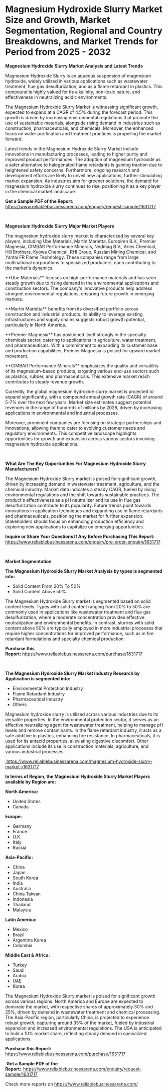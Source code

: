 <p><h1>Magnesium Hydroxide Slurry Market Size and Growth, Market Segmentation, Regional and Country Breakdowns, and Market Trends for Period from 2025 -  2032</h1></p><p><strong>Magnesium Hydroxide Slurry Market Analysis and Latest Trends</strong></p>
<p><p>Magnesium Hydroxide Slurry is an aqueous suspension of magnesium hydroxide, widely utilized in various applications such as wastewater treatment, flue gas desulfurization, and as a flame retardant in plastics. This compound is highly valued for its alkalinity, non-toxic nature, and effectiveness in neutralizing acidic environments.</p><p>The Magnesium Hydroxide Slurry Market is witnessing significant growth, expected to expand at a CAGR of 4.5% during the forecast period. This growth is driven by increasing environmental regulations that promote the use of sustainable materials, alongside rising demand in industries such as construction, pharmaceuticals, and chemicals. Moreover, the enhanced focus on water purification and treatment practices is propelling the market forward.</p><p>Latest trends in the Magnesium Hydroxide Slurry Market include innovations in manufacturing processes, leading to higher purity and improved product performances. The adoption of magnesium hydroxide as a safer alternative to halogenated flame retardants is gaining traction due to heightened safety concerns. Furthermore, ongoing research and development efforts are likely to unveil new applications, further stimulating market expansion. As industries aim for greener solutions, the demand for magnesium hydroxide slurry continues to rise, positioning it as a key player in the chemical market landscape.</p></p>
<p><strong>Get a Sample PDF of the Report:&nbsp;</strong> <a href="https://www.reliablebusinessarena.com/enquiry/request-sample/1631717?utm_campaign=1948&utm_medium=2&utm_source=Github&utm_content=ia&utm_term=30012025&utm_id=magnesium-hydroxide-slurry">https://www.reliablebusinessarena.com/enquiry/request-sample/1631717</a></p>
<p>&nbsp;</p>
<p><strong>Magnesium Hydroxide Slurry Major Market Players</strong></p>
<p><p>The magnesium hydroxide slurry market is characterized by several key players, including Ube Materials, Martin Marietta, Europiren B.V., Premier Magnesia, CIMBAR Performance Minerals, Nedmag B.V., Aries Chemical, Hill Brothers, Kyowa Chemical, RHI Group, Russian Mining Chemical, and Yantai FR Flame Technology. These companies range from large multinational corporations to specialized producers, each contributing to the market's dynamics.</p><p>**Ube Materials** focuses on high-performance materials and has seen steady growth due to rising demand in the environmental applications and construction sectors. The company's innovative products help address stringent environmental regulations, ensuring future growth in emerging markets.</p><p>**Martin Marietta** benefits from its diversified portfolio across construction and industrial products. Its ability to leverage existing infrastructures and supply chains suggests robust growth potential, particularly in North America.</p><p>**Premier Magnesia** has positioned itself strongly in the specialty chemicals sector, catering to applications in agriculture, water treatment, and pharmaceuticals. With a commitment to expanding its customer base and production capabilities, Premier Magnesia is poised for upward market movement.</p><p>**CIMBAR Performance Minerals** emphasizes the quality and versatility of its magnesium-based products, targeting various end-use sectors such as plastics, rubber, and pharmaceuticals. This extensive market reach contributes to steady revenue growth.</p><p>Currently, the global magnesium hydroxide slurry market is projected to expand significantly, with a compound annual growth rate (CAGR) of around 5-7% over the next few years. Market size estimates suggest potential revenues in the range of hundreds of millions by 2026, driven by increasing applications in environmental and industrial processes.</p><p>Moreover, prominent companies are focusing on strategic partnerships and innovations, allowing them to cater to evolving customer needs and regulatory environments. This competitive landscape highlights opportunities for growth and expansion across various sectors involving magnesium hydroxide applications.</p></p>
<p>&nbsp;</p>
<p><strong>What Are The Key Opportunities For Magnesium Hydroxide Slurry Manufacturers?</strong></p>
<p><p>The Magnesium Hydroxide Slurry market is poised for significant growth, driven by increasing demand in wastewater treatment, agriculture, and the chemical industry. Market data indicates a steady CAGR, fueled by rising environmental regulations and the shift towards sustainable practices. The product's effectiveness as a pH neutralizer and its use in flue gas desulfurization contribute to its popularity. Future trends point towards innovations in application techniques and expanding use in flame retardants and pharmaceuticals, positioning the market for further expansion. Stakeholders should focus on enhancing production efficiency and exploring new applications to capitalize on emerging opportunities.</p></p>
<p><strong>Inquire or Share Your Questions If Any Before Purchasing This Report:</strong> <a href="https://www.reliablebusinessarena.com/enquiry/pre-order-enquiry/1631717?utm_campaign=1948&utm_medium=2&utm_source=Github&utm_content=ia&utm_term=30012025&utm_id=magnesium-hydroxide-slurry">https://www.reliablebusinessarena.com/enquiry/pre-order-enquiry/1631717</a></p>
<p>&nbsp;</p>
<p><strong>Market Segmentation</strong></p>
<p><strong>The Magnesium Hydroxide Slurry Market Analysis by types is segmented into:</strong></p>
<p><ul><li>Solid Content From 20% To 50%</li><li>Solid Content Above 50%</li></ul></p>
<p><p>The Magnesium Hydroxide Slurry market is segmented based on solid content levels. Types with solid content ranging from 20% to 50% are commonly used in applications like wastewater treatment and flue gas desulfurization, where a moderate concentration provides effective neutralization and environmental benefits. In contrast, slurries with solid content above 50% are typically employed in more industrial processes that require higher concentrations for improved performance, such as in fire retardant formulations and specialty chemical production.</p></p>
<p><strong>Purchase this Report:&nbsp;</strong><a href="https://www.reliablebusinessarena.com/purchase/1631717?utm_campaign=1948&utm_medium=2&utm_source=Github&utm_content=ia&utm_term=30012025&utm_id=magnesium-hydroxide-slurry">https://www.reliablebusinessarena.com/purchase/1631717</a></p>
<p>&nbsp;</p>
<p><strong>The Magnesium Hydroxide Slurry Market Industry Research by Application is segmented into:</strong></p>
<p><ul><li>Environmental Protection Industry</li><li>Flame Retardant Industry</li><li>Pharmaceutical Industry</li><li>Others</li></ul></p>
<p><p>Magnesium hydroxide slurry is utilized across various industries due to its versatile properties. In the environmental protection sector, it serves as an effective neutralizing agent for wastewater treatment, helping to manage pH levels and remove contaminants. In the flame retardant industry, it acts as a safe additive in plastics, enhancing fire resistance. In pharmaceuticals, it is used for its antacid properties, alleviating digestive discomfort. Other applications include its use in construction materials, agriculture, and various industrial processes.</p></p>
<p><a href="https://www.reliablebusinessarena.com/magnesium-hydroxide-slurry-market-r1631717?utm_campaign=1948&utm_medium=2&utm_source=Github&utm_content=ia&utm_term=30012025&utm_id=magnesium-hydroxide-slurry">&nbsp;https://www.reliablebusinessarena.com/magnesium-hydroxide-slurry-market-r1631717</a></p>
<p><strong>In terms of Region, the Magnesium Hydroxide Slurry Market Players available by Region are:</strong></p>
<p>
    <p> <strong> North America: </strong>
        <ul>
            <li>United States</li>
            <li>Canada</li>
        </ul>
        </p> 
    <p> <strong> Europe: </strong>
        <ul>
            <li>Germany</li>
            <li>France</li>
            <li>U.K.</li>
            <li>Italy</li>
            <li>Russia</li>
        </ul>
        </p> 
    <p> <strong> Asia-Pacific: </strong>
        <ul>
            <li>China</li>
            <li>Japan</li>
            <li>South Korea</li>
            <li>India</li>
            <li>Australia</li>
            <li>China Taiwan</li>
            <li>Indonesia</li>
            <li>Thailand</li>
            <li>Malaysia</li>
        </ul>
        </p> 
    <p> <strong> Latin America: </strong>
        <ul>
            <li>Mexico</li>
            <li>Brazil</li>
            <li>Argentina Korea</li>
            <li>Colombia</li>
        </ul>
        </p> 
    <p> <strong> Middle East & Africa: </strong>
        <ul>
            <li>Turkey</li>
            <li>Saudi</li>
            <li>Arabia</li>
            <li>UAE</li>
            <li>Korea</li>
        </ul>
    </p>
    </p>
<p><p>The Magnesium Hydroxide Slurry market is poised for significant growth across various regions. North America and Europe are expected to dominate the market, with respective shares of approximately 30% and 25%, driven by demand in wastewater treatment and chemical processing. The Asia-Pacific region, particularly China, is projected to experience robust growth, capturing around 35% of the market, fueled by industrial expansion and increased environmental regulations. The USA is anticipated to hold a 10% market share, reflecting steady demand in specialized applications.</p></p>
<p><strong>Purchase this Report: </strong><a href="https://www.reliablebusinessarena.com/purchase/1631717?utm_campaign=1948&utm_medium=2&utm_source=Github&utm_content=ia&utm_term=30012025&utm_id=magnesium-hydroxide-slurry">https://www.reliablebusinessarena.com/purchase/1631717</a></p>
<p>&nbsp;<strong>Get a Sample PDF of the Report:&nbsp;&nbsp;</strong><a href="https://www.reliablebusinessarena.com/enquiry/request-sample/1631717?utm_campaign=1948&utm_medium=2&utm_source=Github&utm_content=ia&utm_term=30012025&utm_id=magnesium-hydroxide-slurry">https://www.reliablebusinessarena.com/enquiry/request-sample/1631717</a></p>
<p><strong></strong></p>
<p>Check more reports on <a href="https://www.reliablebusinessarena.com/?utm_campaign=1948&utm_medium=2&utm_source=Github&utm_content=ia&utm_term=30012025&utm_id=magnesium-hydroxide-slurry">https://www.reliablebusinessarena.com/</a></p>